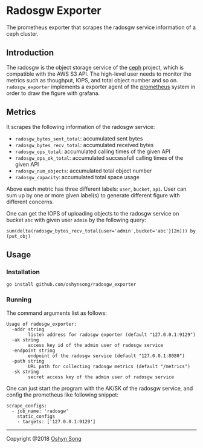 # Radosgw Exporter

The prometheus exporter that scrapes the radosgw service information of a ceph cluster.


## Introduction

The radosgw is the object storage service of the [ceph](https://github.com/ceph/ceph) project, which is compatible with the AWS S3 API.
The high-level user needs to monitor the metrics such as thoughput, IOPS, and total object number and so on.
`radosgw_exporter` implements a exporter agent of the [prometheus](https://github.com/prometheus/) system in order to draw the figure with grafana.

## Metrics

It scrapes the following information of the radosgw service:

- `radosgw_bytes_sent_total`: accumulated sent bytes
- `radosgw_bytes_recv_total`: accumulated received bytes
- `radosgw_ops_total`: accumulated calling times of the given API
- `radosgw_ops_ok_total`: accumulated successfull calling times of the given API
- `radosgw_num_objects`: accumulated total object number
- `radosgw_capacity`: accumulated total space usage

Above each metric has three different labels: `user`, `bucket`, `api`.
User can sum up by one or more given label(s) to generate different figure with different concerns.


One can get the IOPS of uploading objects to the radosgw service on bucket `abc` with given user `admin` by the following query:

```
sum(delta(radosgw_bytes_recv_total{user='admin',bucket='abc'}[2m])) by (put_obj)
```


## Usage


### Installation

`go install github.com/oshynsong/radosgw_exporter`

### Running

The command arguments list as follows:

```
Usage of radosgw_exporter:
  -addr string
    	listen address for radosgw exporter (default "127.0.0.1:9129")
  -ak string
    	access key id of the admin user of radosgw service
  -endpoint string
    	endpoint of the radosgw service (default "127.0.0.1:8080")
  -path string
    	URL path for collecting radosgw metrics (default "/metrics")
  -sk string
    	secret access key of the admin user of radosgw service
```

One can just start the program with the AK/SK of the radosgw service, and config
the prometheus like following snippet:

```
scrape_configs:
  - job_name: 'radosgw'
    static_configs
    - targets: ['127.0.0.1:9129']
```

---
Copyright @2018 [Oshyn Song](https://github.com/oshynsong)

